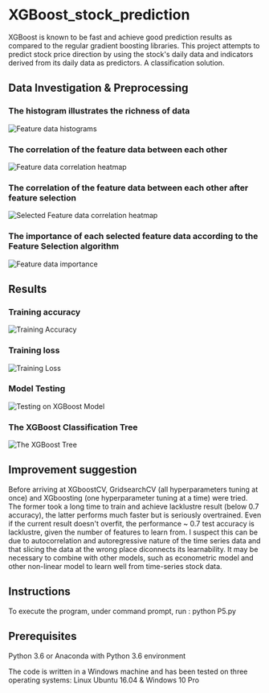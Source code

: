 # XGBoost_stock_prediction
XGBoost is known to be fast and achieve good prediction results as compared to the regular gradient boosting libraries. This project attempts to predict stock price direction by using the stock's daily data and indicators derived from its daily data as predictors. A classification solution.

## Data Investigation & Preprocessing

### The histogram illustrates the richness of data
[image1]: https://github.com/jiewwantan/XGBoost_stock_prediction/blob/master/features_histograms.png "Feature data histograms"
![Feature data histograms][image1]

### The correlation of the feature data between each other
[image2]: https://github.com/jiewwantan/XGBoost_stock_prediction/blob/master/plot_corr_heatmap.png "Feature data correlation heatmap"
![Feature data correlation heatmap][image2]

### The correlation of the feature data between each other after feature selection

[image4]: https://github.com/jiewwantan/XGBoost_stock_prediction/blob/master/plot_corr_heatmap_fs.png "Selected Feature data correlation heatmap"
![Selected Feature data correlation heatmap][image4]

### The importance of each selected feature data according to the Feature Selection algorithm
[image3]: https://github.com/jiewwantan/XGBoost_stock_prediction/blob/master/plot_importance.png "Feature data importance"
![Feature data importance][image3]

## Results

### Training accuracy
[image5]: https://github.com/jiewwantan/XGBoost_stock_prediction/blob/master/training_auc.png "Training Accuracy"
![Training Accuracy][image5]

### Training loss
[image6]: https://github.com/jiewwantan/XGBoost_stock_prediction/blob/master/training_logloss.png "Training Loss"
![Training Loss][image6]

### Model Testing
[image7]: https://github.com/jiewwantan/XGBoost_stock_prediction/blob/master/boosting_result.png "Testing on XGBoost Model"
![Testing on XGBoost Model][image7]

### The XGBoost Classification Tree
[image8]: https://github.com/jiewwantan/XGBoost_stock_prediction/blob/master/tree.png "The XGBoost Tree"
![The XGBoost Tree][image8]

## Improvement suggestion
Before arriving at XGboostCV, GridsearchCV (all hyperparameters tuning at once) and XGboosting (one hyperparameter tuning at a time) were tried. The former took a long time to train and achieve lacklustre result (below 0.7 accuracy), the latter performs much faster but is seriously overtrained. Even if the current result doesn't overfit, the performance ~ 0.7 test accuracy is lacklustre, given the number of features to learn from. I suspect this can be due to autocorrelation and autoregressive nature of the time series data and that slicing the data at the wrong place diconnects its learnability. It may be necessary to combine with other models, such as econometric model and other non-linear model to learn well from time-series stock data.

## Instructions
To execute the program, under command prompt, run : 
python P5.py

## Prerequisites
Python 3.6 or Anaconda with Python 3.6 environment

The code is written in a Windows machine and has been tested on three operating systems: 
Linux Ubuntu 16.04 & Windows 10 Pro



